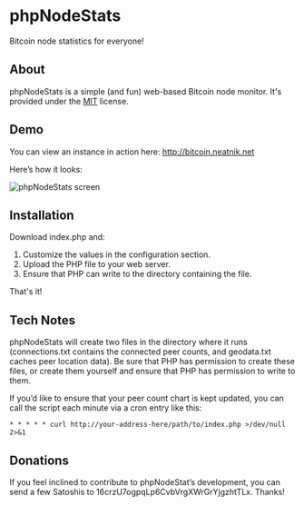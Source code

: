 # phpNodeStats
Bitcoin node statistics for everyone!

## About

phpNodeStats is a simple (and fun) web-based Bitcoin node monitor. It's provided under the [MIT](https://opensource.org/licenses/MIT) license.

## Demo

You can view an instance in action here: http://bitcoin.neatnik.net

Here’s how it looks:

![phpNodeStats screen](http://i.imgur.com/ZsZVbfX.png)

## Installation

Download index.php and:
  
1. Customize the values in the configuration section.
2. Upload the PHP file to your web server.
3. Ensure that PHP can write to the directory containing the file.

That's it!

## Tech Notes

phpNodeStats will create two files in the directory where it runs (connections.txt contains the connected peer counts, and geodata.txt caches peer location data). Be sure that PHP has permission to create these files, or create them yourself and ensure that PHP has permission to write to them.

If you’d like to ensure that your peer count chart is kept updated, you can call the script each minute via a cron entry like this:

`* * * * * curl http://your-address-here/path/to/index.php >/dev/null 2>&1`

## Donations

If you feel inclined to contribute to phpNodeStat’s development, you can send a few Satoshis to 16crzU7ogpqLp6CvbVrgXWrGrYjgzhtTLx. Thanks!
